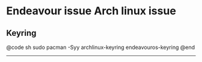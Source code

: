 # Endeavour issue Arch linux issue

## Keyring

@code sh
   sudo pacman -Syy archlinux-keyring endeavouros-keyring
@end


___
